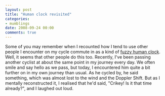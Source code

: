 ```yaml
---
layout: post
title: "Human clock revisited"
categories:
- mumblings
date: 2008-09-24 00:00
comments: true
---
```


<p>Some of you may remember when I recounted how I tend to use other people I encounter on my cycle commute in as a kind of <a href="http://www.rousette.org.uk/blog/archives/human-clock/">fuzzy human clock</a>. Well, it seems that other people do this too. Recently, I've been passing another cyclist at about the same point in my journey every day. We often smile and say hello as we pass, but today, I encountered him quite a bit further on in my own journey than usual. As he cycled by, he said something, which was almost lost to the wind and the Doppler Shift. But as I mentally reconstructed it, I realised that he'd said, "Crikey! Is it that time already?", and I laughed out loud.</p>


